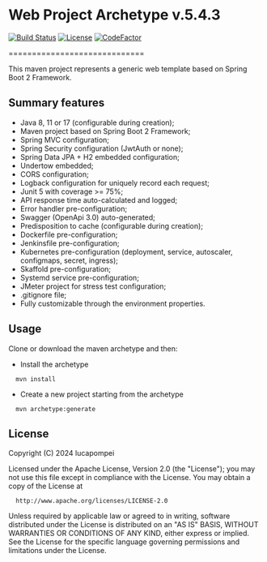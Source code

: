 # Web Project Archetype v.5.4.3

[![Build Status](https://travis-ci.org/lucapompei/WebServerTemplate.svg?branch=master)](https://travis-ci.org/lucapompei/WebServerTemplate) [![License](https://img.shields.io/badge/License-Apache%202.0-blue.svg)](https://opensource.org/licenses/Apache-2.0) [![CodeFactor](https://www.codefactor.io/repository/github/lucapompei/WebServerTemplate/badge)](https://www.codefactor.io/repository/github/lucapompei/WebServerTemplate)

=============================

This maven project represents a generic web template based on Spring Boot 2 Framework.


Summary features
-------

- Java 8, 11 or 17 (configurable during creation);
- Maven project based on Spring Boot 2 Framework;
- Spring MVC configuration;
- Spring Security configuration (JwtAuth or none);
- Spring Data JPA + H2 embedded configuration;
- Undertow embedded;
- CORS configuration;
- Logback configuration for uniquely record each request;
- Junit 5 with coverage >= 75%;
- API response time auto-calculated and logged;
- Error handler pre-configuration;
- Swagger (OpenApi 3.0) auto-generated;
- Predisposition to cache (configurable during creation);
- Dockerfile pre-configuration;
- Jenkinsfile pre-configuration;
- Kubernetes pre-configuration (deployment, service, autoscaler, configmaps, secret, ingress);
- Skaffold pre-configuration;
- Systemd service pre-configuration;
- JMeter project for stress test configuration;
- .gitignore file;
- Fully customizable through the environment properties.


Usage
-------

Clone or download the maven archetype and then:

- Install the archetype

```
  mvn install
```

- Create a new project starting from the archetype
	
```
  mvn archetype:generate
```
 


License
-------

  Copyright (C) 2024 lucapompei
 
  Licensed under the Apache License, Version 2.0 (the "License");
  you may not use this file except in compliance with the License.
  You may obtain a copy of the License at
 
      http://www.apache.org/licenses/LICENSE-2.0
 
  Unless required by applicable law or agreed to in writing, software
  distributed under the License is distributed on an "AS IS" BASIS,
  WITHOUT WARRANTIES OR CONDITIONS OF ANY KIND, either express or implied.
  See the License for the specific language governing permissions and
  limitations under the License.
